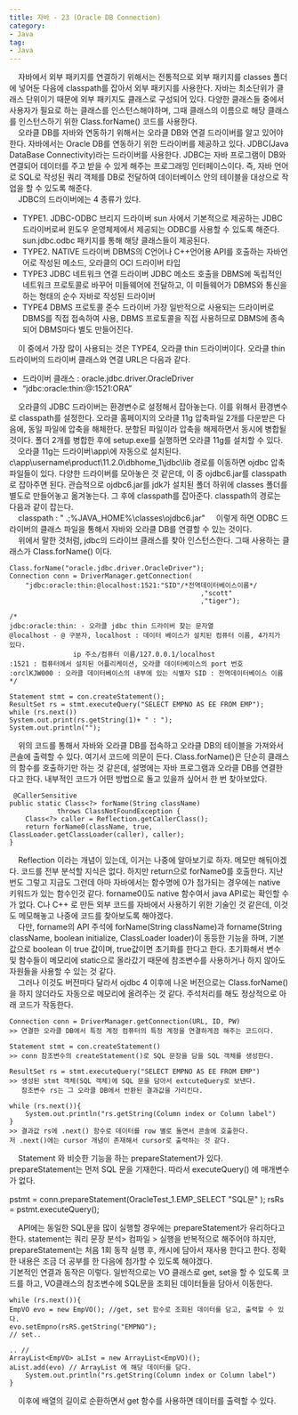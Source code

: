 ```yaml
---
title: 자바 - 23 (Oracle DB Connection)
category:
- Java
tag:
- Java
---
```


&nbsp;&nbsp;&nbsp;&nbsp;자바에서 외부 패키지를 연결하기 위해서는 전통적으로 외부 패키지를 classes 폴더에 넣어둔 다음에 classpath를 잡아서 외부 패키지를 사용한다. 자바는 최소단위가 클래스 단위이기 때문에 외부 패키지도 클래스로 구성되어 있다. 다양한 클래스들 중에서 사용자가 필요로 하는 클래스를 인스턴스해야하며, 그때 클래스의 이름으로 해당 클래스를 인스턴스하기 위한 Class.forName() 코드를 사용한다.  
&nbsp;&nbsp;&nbsp;&nbsp;오라클 DB를 자바와 연동하기 위해서는 오라클 DB와 연결 드라이버를 알고 있어야 한다. 자바에서는 Oracle DB를 연동하기 위한 드라이버를 제공하고 있다. JDBC(Java DataBase Connectivity)라는 드라이버를 사용한다. JDBC는 자바 프로그램이 DB와 연결되어 데이터를 주고 받을 수 있게 해주는 프로그래밍 인터페이스이다. 즉, 자바 언어로 SQL로 작성된 쿼리 객체를 DB로 전달하여 데이터베이스 안의 테이블을 대상으로 작업을 할 수 있도록 해준다.  
&nbsp;&nbsp;&nbsp;&nbsp;JDBC의 드라이버에는 4 종류가 있다.

 - TYPE1. JDBC-ODBC 브리지 드라이버
 sun 사에서 기본적으로 제공하는 JDBC 드라이버로써 윈도우 운영체제에서 제공되는 ODBC를 사용할 수 있도록 해준다. sun.jdbc.odbc 패키지를 통해 해당 클래스들이 제공된다.
 - TYPE2. NATIVE 드라이버
 DBMS의 C언어나 C++언어용 API를 호출하는 자바언어로 작성된 메소드, 오라클의 OCI 드라이버 타입
 - TYPE3 JDBC 네트워크 연결 드라이버
 JDBC 메소드 호출을 DBMS에 독립적인 네트워크 프로토콜로 바꾸어 미들웨어에 전달하고, 이 미들웨어가 DBMS와 통신을 하는 형태의 순수 자바로 작성된 드라이버
 - TYPE4 DBMS 프로토콜 준수 드라이버
 가장 일반적으로 사용되는 드라이버로 DBMS를 직접 접속하여 사용, DBMS 프로토콜을 직접 사용하므로 DBMS에 종속되어 DBMS마다 별도 만들어진다.
 
 &nbsp;&nbsp;&nbsp;&nbsp;이 중에서 가장 많이 사용되는 것은 TYPE4, 오라클 thin 드라이버이다.  오라클 thin 드라이버의 드라이버 클래스와 연결 URL은 다음과 같다.

 - 드라이버 클래스 : oracle.jdbc.driver.OracleDriver
- “jdbc:oracle:thin:@<dbname>:1521:ORA”
	
&nbsp;&nbsp;&nbsp;&nbsp;오라클의 JDBC 드라이버는 환경변수로 설정해서 잡아놓는다. 이를 위해서 환경변수로 classpath를 설정한다. 오라클  홈페이지의 오라클 11g 압축파일 2개를 다운받은 다음에, 동일 파일에 압축을 해체한다. 분할된 파일이라 압축을 해제하면서 동시에 병합될 것이다. 폴더 2개를 병합한 후에 setup.exe를 실행하면 오라클 11g를 설치할 수 있다.  
&nbsp;&nbsp;&nbsp;&nbsp;오라클 11g는 드라이버\app\에 자동으로 설치된다. c\app\username\product\11.2.0\dbhome_1\jdbc\lib 경로를 이동하면 ojdbc 압축파일들이 있다. 다양한 드라이버를 모아놓은 것 같은데, 이 중 ojdbc6.jar를 classpath로 잡아주면 된다. 관습적으로 ojdbc6.jar를 jdk가 설치된 폴더 하위에 classes 폴더를 별도로 만들어놓고 옮겨놓는다. 그 후에 classpath를 잡아준다. classpath의 경로는 다음과 같이 잡는다.  
&nbsp;&nbsp;&nbsp;&nbsp;classpath : " .;%JAVA_HOME%\classes\ojdbc6.jar"
&nbsp;&nbsp;&nbsp;&nbsp;이렇게 하면 ODBC 드라이버의 클래스 파일을 통해서 자바와 오라클 DB를 연결할 수 있는 것이다.  
&nbsp;&nbsp;&nbsp;&nbsp;위에서 말한 것처럼,  jdbc의 드라이브 클래스를 찾아 인스턴스한다. 그때 사용하는 클래스가 Class.forName() 이다. 
	
	Class.forName("oracle.jdbc.driver.OracleDriver");
	Connection conn = DriverManager.getConnection(
        "jdbc:oracle:thin:@localhost:1521:"SID"/*전역데이터베이스이름*/
													,"scott"
													,"tiger");
	
	/*
    jdbc:oracle:thin: - 오라클 jdbc thin 드라이버 찾는 문자열  
    @localhost - @ 구분자, localhost : 데이터 베이스가 설치된 컴퓨터 이름, 4가지가 있다.  
                    ip 주소/컴퓨터 이름/127.0.0.1/localhost  
    :1521 : 컴퓨터에서 설치된 어플리케이션, 오라클 데이터베이스의 port 번호  
    :orclKJW000 : 오라클 데이터베이스의 내부에 있는 식별자 SID : 전역데이터베이스 이름
    */
		
	Statement stmt = con.createStatement();
	ResultSet rs = stmt.executeQuery("SELECT EMPNO AS EE FROM EMP");
	while (rs.next())
	System.out.print(rs.getString(1)+ " : ");
	System.out.println("");

&nbsp;&nbsp;&nbsp;&nbsp;위의 코드를 통해서 자바와 오라클 DB를 접속하고 오라클 DB의 테이블을 가져와서 콘솔에 출력할 수 있다. 여기서 코드에 의문이 든다. Class.forName()은 단순히 클래스의 함수를 호출하기만 하는 것 같은데, 설명에는 자바 프로그램과 오라클 DB를 연결한다고 한다. 내부적인 코드가 어떤 방법으로 돌고 있을까 싶어서 한 번 찾아보았다.  
	
	 @CallerSensitive
    public static Class<?> forName(String className)
                throws ClassNotFoundException {
        Class<?> caller = Reflection.getCallerClass();
        return forName0(className, true, ClassLoader.getClassLoader(caller), caller);
    }
	
&nbsp;&nbsp;&nbsp;&nbsp;Reflection 이라는 개념이 있는데, 이거는 나중에 알아보기로 하자. 메모만 해둬야겠다.
코드를 전부 분석할 지식은 없다. 하지만 return으로 forName0를 호출한다. 지난번도 그렇고 지금도 그런데 아마 자바에서는 함수명에 0가 첨가되는 경우에는 native 키워드가 있는 함수인것 같다. forname0()도 native 함수여서 java API로는 확인할 수가 없다. C나 C++ 로 만든 외부 코드를 자바에서 사용하기 위한 기술인 것 같은데, 이것도 메모해놓고 나중에 코드를 찾아보도록 해야겠다.  
&nbsp;&nbsp;&nbsp;&nbsp;다만, forname의 API 주석에 forName(String className)과 forname(String className, boolean initialize, ClassLoader loader)이 동등한 기능을 하며, 기본값으로 boolean 이 true 값이며, true값이면 초기화를 한다고 한다. 초기화해서 변수 및 함수들이 메모리에 static으로 올라갔기 때문에 참조변수를 사용하거나 하지 않아도 자원들을 사용할 수 있는 것 같다.  
&nbsp;&nbsp;&nbsp;&nbsp;그러나 이것도 버전마다 달라서 ojdbc 4 이후에 나온 버전으로는 Class.forName()을 하지 않더라도 자동으로 메모리에 올려주는 것 같다. 주석처리를 해도 정상적으로 아래 코드가 작동한다.  

    Connection conn = DriverManager.getConnection(URL, ID, PW)
    >> 연결한 오라클 DB에서 특정 계정 컴퓨터의 특정 계정을 연결하게끔 해주는 코드이다.  

    Statement stmt = con.createStatement()
    >> conn 참조변수의 createStatement()로 SQL 문장을 담을 SQL 객체를 생성한다.

    ResultSet rs = stmt.executeQuery("SELECT EMPNO AS EE FROM EMP")
    >> 생성된 stmt 객체(SQL 객체)에 SQL 문을 담아서 extcuteQuery로 보낸다.
       참조변수 rs는 그 오라클 DB에서 반환된 결과값을 가리킨다.

    while (rs.next()){
        System.out.println("rs.getString(Column index or Column label")
    }
    >> 결과값 rs에 .next() 함수로 데이터를 row 별로 돌면서 콘솔에 호출한다.
    저 .next()에는 cursor 개념이 존재해서 cursor로 출력하는 것 같다.  

&nbsp;&nbsp;&nbsp;&nbsp;Statement 와 비슷한 기능을 하는 prepareStatement가 있다. prepareStatement는 먼저 SQL 문을 기재한다. 따라서 executeQuery() 에 매개변수가 없다.

pstmt = conn.prepareStatement(OracleTest_1.EMP_SELECT "SQL문" );
rsRs = pstmt.executeQuery();

&nbsp;&nbsp;&nbsp;&nbsp;API에는 동일한 SQL문을 많이 실행할 경우에는 prepareStatement가 유리하다고 한다. statement는 쿼리 문장 분석> 컴파일 > 실행을 반복적으로 해주어야 하지만, prepareStatement는 처음 1회 동작 실행 후, 캐시에 담아서 재사용 한다고 한다. 정확한 내용은 조금 더 공부를 한 다음에 첨가할 수 있도록 해야겠다.  
기본적인 연결과 동작은 이렇다. 일반적으로는 VO 클래스로 get, set을 할 수 있도록 코드를 하고, VO클래스의 참조변수에 SQL문을 조회된 데이터들을 담아서 이동한다.
	
	while (rs.next()){
	EmpVO evo = new EmpVO(); //get, set 함수로 조회된 데이터를 담고, 출력할 수 있다.
	evo.setEmpno(rsRS.getString("EMPNO");
	// set..

	.. //
	ArrayList<EmpVO> aLIst = new ArrayList<EmpVO)();
	aList.add(evo) // ArrayList 에 해당 데이터를 담다.
		System.out.println("rs.getString(Column index or Column label")
	}

&nbsp;&nbsp;&nbsp;&nbsp;이후에 배열의 길이로 순환하면서 get 함수를 사용하면 데이터를 출력할 수 있다.
